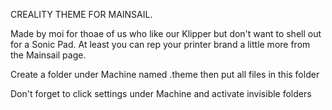 CREALITY THEME FOR MAINSAIL.

Made by moi for thoae of us who like our Klipper but don't want to shell out for a Sonic Pad.
At least you can rep your printer brand a little more from the Mainsail page.

Create a folder under Machine named .theme then put all files in this folder

Don't forget to click settings under Machine and activate invisible folders


